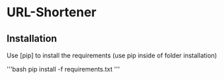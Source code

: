 # URL-Shortener

## Installation
Use [pip] to install the requirements (use pip inside of folder installation)

'''bash
pip install -f requirements.txt
'''
